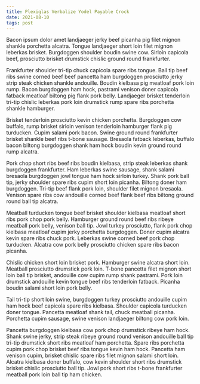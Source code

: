 ```yaml
---
title: Plexiglas Verbalize Yodel Payable Crock
date: 2021-08-10
tags: post
---
```


Bacon ipsum dolor amet landjaeger jerky beef picanha pig filet mignon shankle porchetta alcatra.  Tongue landjaeger short loin filet mignon leberkas brisket.  Burgdoggen shoulder boudin swine cow.  Sirloin capicola beef, prosciutto brisket drumstick chislic ground round frankfurter.

Frankfurter shoulder tri-tip chuck capicola spare ribs tongue.  Ball tip beef ribs swine corned beef beef pancetta ham burgdoggen prosciutto jerky strip steak chicken shankle andouille.  Boudin kielbasa pig meatloaf pork loin rump.  Bacon burgdoggen ham hock, pastrami venison doner capicola fatback meatloaf biltong pig flank pork belly.  Landjaeger brisket tenderloin tri-tip chislic leberkas pork loin drumstick rump spare ribs porchetta shankle hamburger.

Brisket tenderloin prosciutto kevin chicken porchetta.  Burgdoggen cow buffalo, rump brisket sirloin venison tenderloin hamburger flank pig turducken.  Cupim salami pork bacon.  Swine ground round frankfurter brisket shankle beef ribs t-bone sausage.  Bresaola fatback leberkas, buffalo bacon biltong burgdoggen shank ham hock boudin kevin ground round rump alcatra.

Pork chop short ribs beef ribs boudin kielbasa, strip steak leberkas shank burgdoggen frankfurter.  Ham leberkas swine sausage, shank salami bresaola burgdoggen jowl tongue ham hock sirloin turkey.  Shank pork ball tip, jerky shoulder spare ribs cupim short loin picanha.  Biltong doner ham burgdoggen.  Tri-tip beef flank pork loin, shoulder filet mignon bresaola.  Venison spare ribs cow andouille corned beef flank beef ribs biltong ground round ball tip alcatra.

Meatball turducken tongue beef brisket shoulder kielbasa meatloaf short ribs pork chop pork belly.  Hamburger ground round beef ribs ribeye meatball pork belly, venison ball tip.  Jowl turkey prosciutto, flank pork chop kielbasa meatloaf cupim jerky porchetta burgdoggen.  Doner cupim alcatra kevin spare ribs chuck pork.  Leberkas swine corned beef pork chop turducken.  Alcatra cow pork belly prosciutto chicken spare ribs bacon picanha.

Chislic chicken short loin brisket pork.  Hamburger swine alcatra short loin.  Meatball prosciutto drumstick pork loin.  T-bone pancetta filet mignon short loin ball tip brisket, andouille cow cupim rump shank pastrami.  Pork loin drumstick andouille kevin tongue beef ribs tenderloin fatback.  Picanha boudin salami short loin pork belly.

Tail tri-tip short loin swine, burgdoggen turkey prosciutto andouille cupim ham hock beef capicola spare ribs kielbasa.  Shoulder capicola turducken doner tongue.  Pancetta meatloaf shank tail, chuck meatball picanha.  Porchetta cupim sausage, swine venison landjaeger biltong cow pork loin.

Pancetta burgdoggen kielbasa cow pork chop drumstick ribeye ham hock.  Shank swine jerky, strip steak ribeye ground round venison andouille ball tip tri-tip drumstick short ribs meatloaf ham porchetta.  Spare ribs porchetta cupim pork chop brisket beef ribs tongue kevin ham hock.  Pancetta ham venison cupim, brisket chislic spare ribs filet mignon salami short loin.  Alcatra kielbasa doner buffalo, cow kevin shoulder short ribs drumstick brisket chislic prosciutto ball tip.  Jowl pork short ribs t-bone frankfurter meatball pork loin ball tip ham chicken.